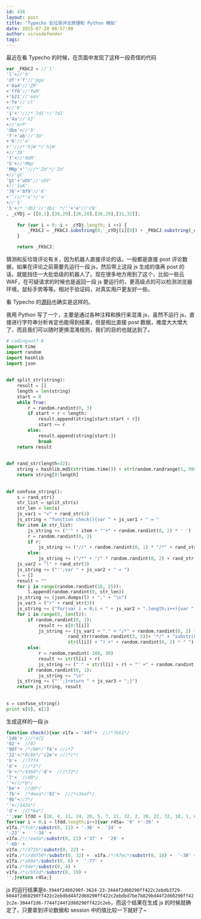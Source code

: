 ```yaml
---
id: 438
layout: post
title: 'Typecho 反垃圾评论原理和 Python 模拟'
date: 2015-07-28 08:57:00
author: virusdefender
tags: 
---
```


最近在看 Typecho 的时候，在页面中发现了这样一段奇怪的代码
```js
var _FKbCJ = //'l'
'l'+//'h'
'df'+'f'//'pga'
+'6a4'//'ZR'
+'ff0'//'fwM'
+'b21'//'exn'
+'fe'//'vl'
+//'K'
'1'+''///*'7d1'*/'7d1'
+'4a'//'XI'
+//'erP'
'dbe'+//'9'
'f'+'ab'//'3U'
+'6'//'e'
+''///*'hjW'*/'hjW'
+//'Jb'
'f'+//'0UM'
'5'+//'MNp'
'MNp'+''///*'Zd'*/'Zd'
+//'gt'
'gt'+'uOV'//'uOV'
+//'1uK'
'76'+'8f9'//'K'
+''///*'o'*/'o'
+//'5'
'5'+/* 'db1'//'db1' */''+'e'//'CN'
, _cYDj = [[0,1],[26,29],[26,28],[26,29],[31,32]];
    
    for (var i = 0; i < _cYDj.length; i ++) {
        _FKbCJ = _FKbCJ.substring(0, _cYDj[i][0]) + _FKbCJ.substring(_cYDj[i][1]);
    }

    return _FKbCJ;
```
猜测和反垃圾评论有关，因为机器人直接评论的话，一般都是直接 post 评论数据，如果在评论之前需要先运行一段 js，然后带上这段 js 生成的值再 post 的话，就能挡住一大批低级的机器人了。现在很多地方用到了这个，比如一些云 WAF，在可疑请求的时候也是返回一段 js 要运行的，更高级点的可以检测浏览器环境，鼠标手势等等。相对于验证码，对真实用户更友好一些。

看 Typecho 的[源码][2]也确实是这样的。

我用 Python 写了一个，主要是通过各种注释和换行来混淆 js，虽然不运行 js，直接进行字符串分析肯定也能得到结果，但是相比直接 post 数据，难度大大增大了，而且我们可以随时更换混淆规则，我们的目的也就达到了。


<!--more-->


```python
# coding=utf-8
import time
import random
import hashlib
import json
 
 
def split_str(string):
    result = []
    length = len(string)
    start = 0
    while True:
        r = random.randint(0, 3)
        if start + r < length:
            result.append(string[start:start + r])
            start += r
        else:
            result.append(string[start:])
            break
    return result
 
 
def rand_str(length=32):
    string = hashlib.md5(str(time.time()) + str(random.randrange(1, 9999999900))).hexdigest()
    return string[0:length]
 
 
def confuse_string():
    s = rand_str()
    str_list = split_str(s)
    str_len = len(s)
    js_var1 = "v" + rand_str(3)
    js_string = "function check(){var " + js_var1 + " = "
    for item in str_list:
        js_string += ("'" + item + "'+" + random.randint(0, 2) * ' ')
        r = random.randint(0, 3)
        if r:
            js_string += ("//" + random.randint(0, 1) * "/*" + rand_str(random.randint(1, 5)) + random.randint(0, 1) * "*/" + "\n")
        else:
            js_string += ("/*" + "/" * random.randint(0, 2) + rand_str(random.randint(2, 4)) + "*/")
    js_var2 = "l" + rand_str(3)
    js_string += ("'';var " + js_var2 + " = ")
    l = []
    result = ""
    for i in range(random.randint(10, 25)):
        l.append(random.randint(0, str_len))
    js_string += (json.dumps(l) + ";" + "\n")
    js_var3 = ("r" + rand_str(3))
    js_string += ("for(var i = 0;i < " + js_var2 + ".length;i++){var " + js_var3 + "= ")
    for i in range(0, len(l)):
        if random.randint(0, 1):
            result += s[0:l[i]]
            js_string += (js_var1 + "." + "/*" + random.randint(0, 2) * "/" +
                       rand_str(random.randint(3, 5))+ "*/" + "substr(0, " +
                       str(l[i]) + ") +" + random.randint(0, 2) * " ")
        else:
            r = random.randint(-100, 30)
            result += str(l[i] + r)
            js_string += ("'" + str(l[i] + r) + "' +" + random.randint(0, 3) * " ")
        if random.randint(0, 1):
            js_string += "\n"
    js_string += ("'';}return " + js_var3 + ";}")
    return js_string, result
 
 
s = confuse_string()
print s[0], s[1]
```
生成这样的一段 js
```js
function check(){var v1fa = '44f'+  ///*7661*/
'2d6'+ ///*4f2
'02'+  //07
'90f'+ /*/00*/'f4'+ ///*7
'22'+/*8c8b*/'c2e'+ ///*c*/
'b'+  //77f4
'd'+  ///*2*/
'b'+/*/4360*/'d'+  ///*72*/
'7'+  //d0*/
''+///*b*/
'be'+  //dd*/
'7b'+  /*deea*/'82'+  ///*c3eaf*/
'9b'+//7*/
''+//142e*/
'd'+  ///*ba*/
'';var lfdd = [10, 4, 11, 24, 28, 5, 7, 21, 32, 2, 28, 22, 32, 18, 1, 6, 11, 4, 19];
for(var i = 0;i < lfdd.length;i++){var r45a= '0' +'-39' +
v1fa./*fc6*/substr(0, 11) + '-36' +  '24' +  
'-23' +   '-34' + 
v1fa./*//eada*/substr(0, 21) +'37' +  '29' +
'-60' + 
v1fa./*/d71b*/substr(0, 22) + 
v1fa./*//dd759*/substr(0, 32) +  v1fa./*/67ec*/substr(0, 18) +  '-30' +   
v1fa./*a98e*/substr(0, 6) +  '-77' +   
v1fa./*5de*/substr(0, 4) +  
v1fa./*//bf2d*/substr(0, 19) +
'';}return r45a;}
```

js 的运行结果是`0-3944f2d60290f-3624-23-3444f2d60290ff422c2ebdb3729-6044f2d60290ff422c2ebdbd44f2d60290ff422c2ebdbd7be7b829bd44f2d60290ff422c2e-3044f2d6-7744f244f2d60290ff422c2eb`，而这个结果在生成 js 的时候就确定了，只要拿到评论数据和 session 中的值比较一下就好了~


  [1]: https://github.com/typecho/typecho/blob/3d4b7babb4451857815bcbc2b1f92d37ac4a40da/var/Typecho/Common.php#L963
  [2]: https://github.com/typecho/typecho/blob/3d4b7babb4451857815bcbc2b1f92d37ac4a40da/var/Typecho/Common.php#L963
  [3]: https://dn-virusdefender-blog-cdn.qbox.me/usr/plugins/SyntaxHighlighter/scripts/shBrushPython4.js
  [4]: http://storage.virusdefender.net/blog/images/438/4.png